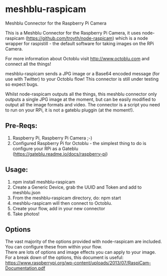 # meshblu-raspicam
Meshblu Connector for the Raspberry Pi Camera

This is a Meshblu Connector for the Raspberry Pi Camera, it uses node-raspicam (https://github.com/troyth/node-raspicam) which is 
a node wrapper for raspistill - the default software for taking images on the RPi Camera.

For more information about Octoblu visit http://www.octoblu.com and connect all the things!

meshblu-raspicam sends a JPG image or a Base64 encoded message (for use with Twitter) to your Octoblu flow!
This connector is still under testing so expect bugs.

Whilst node-raspicam outputs all the things, this meshblu connector only outputs a single JPG image at the moment, but can be 
easily modified to output all the image formats and video. The connector is a script you need to run on your RPi, it is not a gateblu pluggin (at the moment!).

## Pre-Reqs:
1. Raspberry Pi, Raspberry Pi Camera ;-)
2. Configured Raspberry Pi for Octoblu - the simplest thing to do is configure your RPi as a Gateblu (https://gateblu.readme.io/docs/raspberry-pi)

## Usage:
1. npm install meshblu-raspicam
2. Create a Generic Device, grab the UUID and Token and add to meshblu.json
3. From the meshblu-raspicam directory, do: npm start
4. meshblu-raspicam will then connect to Octoblu.
5. Create your flow, add in your new connector
6. Take photos!

## Options
The vast majority of the options provided with node-raspicam are included.  You can configure these from within your flow.  
There are lots of options and image effects you can apply to your image.  
For a break down of the options, this document is useful: https://www.raspberrypi.org/wp-content/uploads/2013/07/RaspiCam-Documentation.pdf


